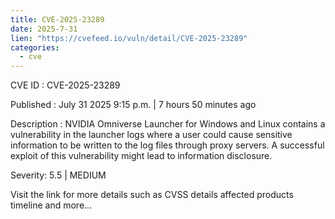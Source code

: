 ```yaml
--- 
title: CVE-2025-23289
date: 2025-7-31
lien: "https://cvefeed.io/vuln/detail/CVE-2025-23289"
categories:
  - cve
---
```


CVE ID : CVE-2025-23289

Published :  July 31
2025
9:15 p.m. | 7 hours
50 minutes ago

Description : NVIDIA Omniverse Launcher for Windows and Linux contains a vulnerability in the launcher logs
where a user could cause sensitive information to be written to the log files through proxy servers. A successful exploit of this vulnerability might lead to information disclosure.

Severity: 5.5 | MEDIUM

Visit the link for more details
such as CVSS details
affected products
timeline
and more...
